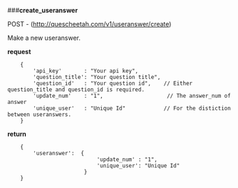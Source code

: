 ###**create_useranswer**


POST - (http://quescheetah.com/v1/useranswer/create)

Make a new useranswer.

**request**
``` 
    {
        'api_key'       : "Your api key",
        'question_title': "Your question title",
        'question_id'   : "Your question id",    // Either question_title and question_id is required.
        'update_num'    : "1",                    // The answer_num of answer
        'unique_user'   : "Unique Id"            // For the distiction between useranswers.
    }

```

**return**
``` 
    {
        'useranswer':  {
                            'update_num' : "1",
                            'unique_user': "Unique Id"
                        }       
    }
```